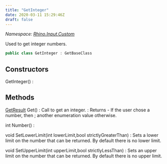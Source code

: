 ```yaml
---
title: "GetInteger"
date: 2020-03-11 15:29:46Z
draft: false
---
```


*Namespace: [Rhino.Input.Custom](../)*

Used to get integer numbers.
```cs
public class GetInteger : GetBaseClass
```
## Constructors

GetInteger()
: 
## Methods

[GetResult](/rhinocommon/rhino/input/getresult/) Get()
: Call to get an integer.
: Returns - If the user chose a number, then ; another enumeration value otherwise.

int Number()
: 

void SetLowerLimit(int lowerLimit,bool strictlyGreaterThan)
: Sets a lower limit on the number that can be returned.
     By default there is no lower limit.

void SetUpperLimit(int upperLimit,bool strictlyLessThan)
: Sets an upper limit on the number that can be returned.
     By default there is no upper limit.
